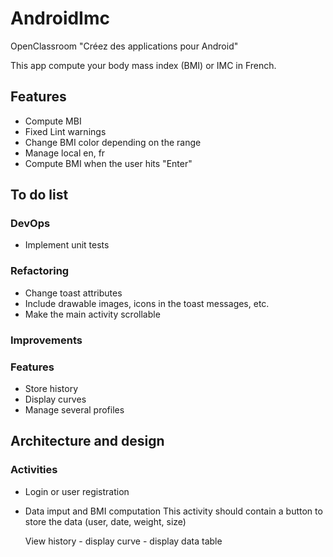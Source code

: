 # AndroidImc

OpenClassroom "Créez des applications pour Android"

This app compute your body mass index (BMI) or IMC in French.

## Features

- Compute MBI
- Fixed Lint warnings
- Change BMI color depending on the range
- Manage local en, fr
- Compute BMI when the user hits "Enter"

## To do list

### DevOps
- Implement unit tests

### Refactoring

- Change toast attributes
- Include drawable images, icons in the toast messages, etc.
- Make the main activity scrollable

### Improvements

### Features
- Store history
- Display curves
- Manage several profiles

## Architecture and design

### Activities

- Login or user registration

- Data imput and BMI computation
    This activity should contain a button to store the data
    (user, date, weight, size)
    
    View history
        - display curve
        - display data table
         